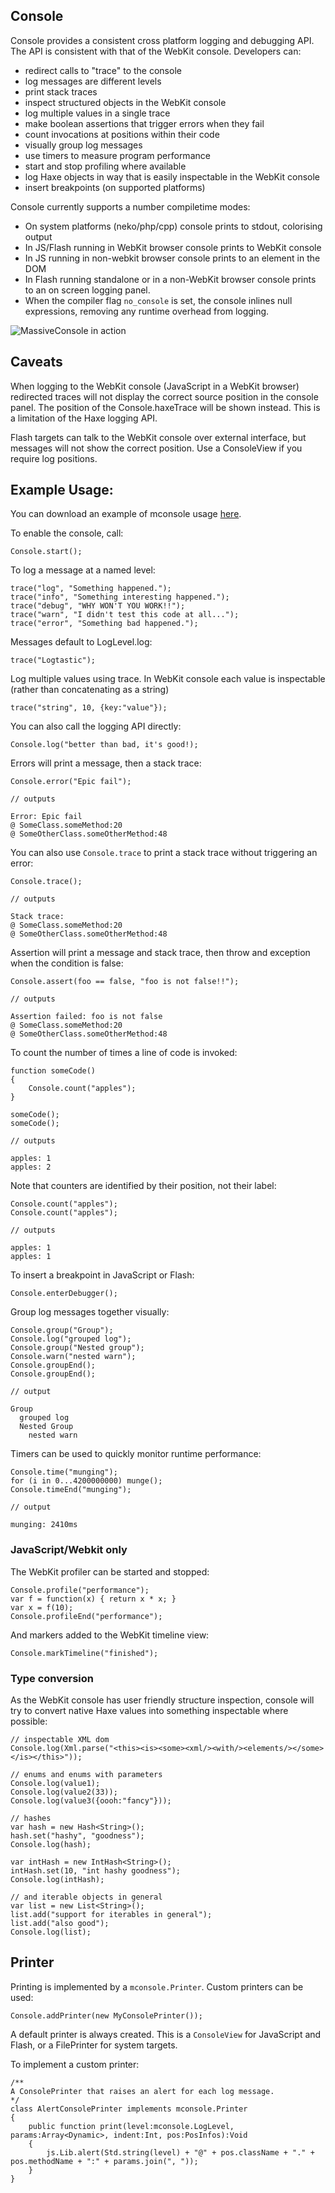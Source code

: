 ## Console

Console provides a consistent cross platform logging and debugging API. The API 
is consistent with that of the WebKit console. Developers can:

* redirect calls to "trace" to the console
* log messages are different levels
* print stack traces
* inspect structured objects in the WebKit console
* log multiple values in a single trace
* make boolean assertions that trigger errors when they fail
* count invocations at positions within their code
* visually group log messages
* use timers to measure program performance
* start and stop profiling where available
* log Haxe objects in way that is easily inspectable in the WebKit console
* insert breakpoints (on supported platforms)

Console currently supports a number compiletime modes:

* On system platforms (neko/php/cpp) console prints to stdout, colorising output
* In JS/Flash running in WebKit browser console prints to WebKit console
* In JS running in non-webkit browser console prints to an element in the DOM
* In Flash running standalone or in a non-WebKit browser console prints to an 
  on screen logging panel.
* When the compiler flag `no_console` is set, the console inlines null 
  expressions, removing any runtime overhead from logging.

![MassiveConsole in action](https://github.com/downloads/massiveinteractive/MassiveConsole/mconsole.png)

## Caveats

When logging to the WebKit console (JavaScript in a WebKit browser) redirected 
traces will not display the correct source position in the console panel. The 
position of the Console.haxeTrace will be shown instead. This is a limitation 
of the Haxe logging API.

Flash targets can talk to the WebKit console over external interface, but 
messages will not show the correct position. Use a ConsoleView if you 
require log positions.

## Example Usage:

You can download an example of mconsole usage [here](https://github.com/downloads/massiveinteractive/MassiveConsole/example.zip).

To enable the console, call:

	Console.start();

To log a message at a named level:

	trace("log", "Something happened.");
	trace("info", "Something interesting happened.");
	trace("debug", "WHY WON'T YOU WORK!!");
	trace("warn", "I didn't test this code at all...");
	trace("error", "Something bad happened.");

Messages default to LogLevel.log:

	trace("Logtastic");

Log multiple values using trace. In WebKit console each value is inspectable 
(rather than concatenating as a string)

	trace("string", 10, {key:"value"});

You can also call the logging API directly:

	Console.log("better than bad, it's good!);

Errors will print a message, then a stack trace:

	Console.error("Epic fail");

	// outputs

	Error: Epic fail
	@ SomeClass.someMethod:20
	@ SomeOtherClass.someOtherMethod:48

You can also use `Console.trace` to print a stack trace without triggering 
an error:

	Console.trace();

	// outputs

	Stack trace:
	@ SomeClass.someMethod:20
	@ SomeOtherClass.someOtherMethod:48

Assertion will print a message and stack trace, then throw and exception when 
the condition is false:

	Console.assert(foo == false, "foo is not false!!");

	// outputs

	Assertion failed: foo is not false
	@ SomeClass.someMethod:20
	@ SomeOtherClass.someOtherMethod:48

To count the number of times a line of code is invoked:
	
	function someCode()
	{
		Console.count("apples");
	}
	
	someCode();
	someCode();

	// outputs

	apples: 1
	apples: 2

Note that counters are identified by their position, not their label:

	Console.count("apples");
	Console.count("apples");

	// outputs

	apples: 1
	apples: 1

To insert a breakpoint in JavaScript or Flash:

	Console.enterDebugger();

Group log messages together visually:

	Console.group("Group");
	Console.log("grouped log");
	Console.group("Nested group");
	Console.warn("nested warn");
	Console.groupEnd();
	Console.groupEnd();

	// output

	Group
	  grouped log
	  Nested Group
	    nested warn

Timers can be used to quickly monitor runtime performance:
	
	Console.time("munging");
	for (i in 0...4200000000) munge();
	Console.timeEnd("munging");

	// output

	munging: 2410ms

### JavaScript/Webkit only

The WebKit profiler can be started and stopped:

	Console.profile("performance");
	var f = function(x) { return x * x; }
	var x = f(10);
	Console.profileEnd("performance");

And markers added to the WebKit timeline view:

	Console.markTimeline("finished");

### Type conversion

As the WebKit console has user friendly structure inspection, console will try 
to convert native Haxe values into something inspectable where possible:

	// inspectable XML dom
	Console.log(Xml.parse("<this><is><some><xml/><with/><elements/></some></is></this>"));

	// enums and enums with parameters
	Console.log(value1);
	Console.log(value2(33));
	Console.log(value3({oooh:"fancy"}));

	// hashes
	var hash = new Hash<String>();
	hash.set("hashy", "goodness");
	Console.log(hash);

	var intHash = new IntHash<String>();
	intHash.set(10, "int hashy goodness");
	Console.log(intHash);

	// and iterable objects in general
	var list = new List<String>();
	list.add("support for iterables in general");
	list.add("also good");
	Console.log(list);

## Printer

Printing is implemented by a `mconsole.Printer`. Custom printers can be used:

	Console.addPrinter(new MyConsolePrinter());

A default printer is always created. This is a `ConsoleView` for JavaScript and 
Flash, or a FilePrinter for system targets.

To implement a custom printer:
	
	/**
	A ConsolePrinter that raises an alert for each log message.
	*/
	class AlertConsolePrinter implements mconsole.Printer
	{
		public function print(level:mconsole.LogLevel, params:Array<Dynamic>, indent:Int, pos:PosInfos):Void
		{
			js.Lib.alert(Std.string(level) + "@" + pos.className + "." + pos.methodName + ":" + params.join(", "));
		}
	}
